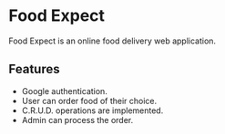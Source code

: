 # Food Expect

Food Expect is an online food delivery web application.

## Features

- Google authentication.
- User can order food of their choice.
- C.R.U.D. operations are implemented.
- Admin can process the order.
